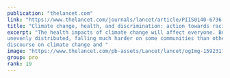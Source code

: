 ```yaml
---
publication: "thelancet.com"
link: "https://www.thelancet.com/journals/lancet/article/PIIS0140-6736(22)02182-1/fulltext"
title: "Climate change, health, and discrimination: action towards racial justice"
excerpt: "The health impacts of climate change will affect everyone. But the consequences are
unevenly distributed, falling much harder on some communities than others. Although
discourse on climate change and "
image: "https://www.thelancet.com/pb-assets/Lancet/lancet/ogImg-1592317277397.png"
group: pro
rank: 19
---
```

